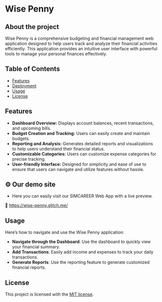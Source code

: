 # Wise Penny

## About the project
Wise Penny is a comprehensive budgeting and financial management web application designed to help users track and analyze their financial activities efficiently. This application provides an intuitive user interface with powerful tools to manage your personal finances effectively.

## Table of Contents
- [Features](#features)
- [Deployment](#deployment)
- [Usage](#usage)
- [License](#license)

## Features
- **Dashboard Overview:** Displays account balances, recent transactions, and upcoming bills.
- **Budget Creation and Tracking:** Users can easily create and maintain budgets.
- **Reporting and Analysis:** Generates detailed reports and visualizations to help users understand their financial status.
- **Customizable Categories:** Users can customize expense categories for precise tracking.
- **User-friendly Interface:** Designed for simplicity and ease of use to ensure that users can navigate and utilize features without hassle.

## ⚙ Our demo site

- Here you can easily visit our SIMCAREER Web App with a live preview.

🎯 <https://wise-penny.glitch.me/>

## Usage 
Here’s how to navigate and use the Wise Penny application:

+ **Navigate through the Dashboard**: Use the dashboard to quickly view your financial summary.
+ **Add Transactions**: Easily add income and expenses to track your daily transactions.
+ **Generate Reports**: Use the reporting feature to generate customized financial reports.

## License

This project is licensed with the [MIT license](LICENSE).
